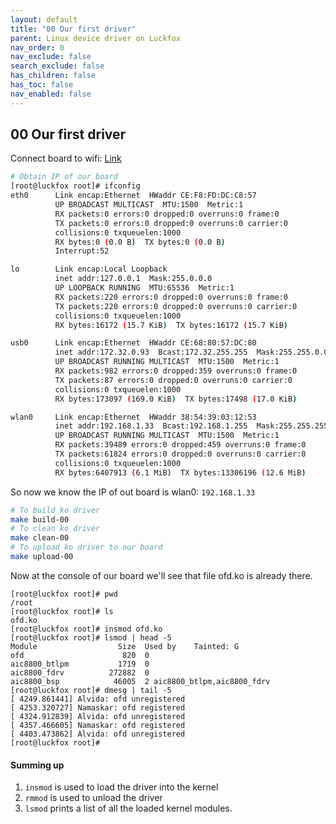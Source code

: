 ```yaml
---
layout: default
title: "00 Our first driver"
parent: Linux device driver on Luckfox
nav_order: 0
nav_exclude: false
search_exclude: false
has_children: false
has_toc: false
nav_enabled: false
---
```

## 00 Our first driver
Connect board to wifi: [Link](https://wiki.luckfox.com/Luckfox-Pico/Luckfox-Pico-Ultra-W-WIFI#wifi)
```bash
# Obtain IP of our board
[root@luckfox root]# ifconfig
eth0      Link encap:Ethernet  HWaddr CE:F8:FD:DC:C8:57
          UP BROADCAST MULTICAST  MTU:1500  Metric:1
          RX packets:0 errors:0 dropped:0 overruns:0 frame:0
          TX packets:0 errors:0 dropped:0 overruns:0 carrier:0
          collisions:0 txqueuelen:1000
          RX bytes:0 (0.0 B)  TX bytes:0 (0.0 B)
          Interrupt:52

lo        Link encap:Local Loopback
          inet addr:127.0.0.1  Mask:255.0.0.0
          UP LOOPBACK RUNNING  MTU:65536  Metric:1
          RX packets:220 errors:0 dropped:0 overruns:0 frame:0
          TX packets:220 errors:0 dropped:0 overruns:0 carrier:0
          collisions:0 txqueuelen:1000
          RX bytes:16172 (15.7 KiB)  TX bytes:16172 (15.7 KiB)

usb0      Link encap:Ethernet  HWaddr CE:68:80:57:DC:80
          inet addr:172.32.0.93  Bcast:172.32.255.255  Mask:255.255.0.0
          UP BROADCAST RUNNING MULTICAST  MTU:1500  Metric:1
          RX packets:982 errors:0 dropped:359 overruns:0 frame:0
          TX packets:87 errors:0 dropped:0 overruns:0 carrier:0
          collisions:0 txqueuelen:1000
          RX bytes:173097 (169.0 KiB)  TX bytes:17498 (17.0 KiB)

wlan0     Link encap:Ethernet  HWaddr 38:54:39:03:12:53
          inet addr:192.168.1.33  Bcast:192.168.1.255  Mask:255.255.255.0
          UP BROADCAST RUNNING MULTICAST  MTU:1500  Metric:1
          RX packets:39489 errors:0 dropped:459 overruns:0 frame:0
          TX packets:61824 errors:0 dropped:0 overruns:0 carrier:0
          collisions:0 txqueuelen:1000
          RX bytes:6407913 (6.1 MiB)  TX bytes:13306196 (12.6 MiB)
```
So now we know the IP of out board is wlan0: ``192.168.1.33``

```bash
# To build ko driver 
make build-00 
# To clean ko driver 
make clean-00 
# To upload ko driver to our board 
make upload-00 
```

Now at the console of our board we'll see that file ofd.ko is already there.
```
[root@luckfox root]# pwd
/root
[root@luckfox root]# ls
ofd.ko
[root@luckfox root]# insmod ofd.ko
[root@luckfox root]# lsmod | head -5
Module                  Size  Used by    Tainted: G
ofd                      820  0
aic8800_btlpm           1719  0
aic8800_fdrv          272882  0
aic8800_bsp            46005  2 aic8800_btlpm,aic8800_fdrv
[root@luckfox root]# dmesg | tail -5
[ 4249.861441] Alvida: ofd unregistered
[ 4253.320727] Namaskar: ofd registered
[ 4324.912839] Alvida: ofd unregistered
[ 4357.466605] Namaskar: ofd registered
[ 4403.473862] Alvida: ofd unregistered
[root@luckfox root]#
```
#### Summing up
1. ``insmod`` is used to load the driver into the kernel
2. ``rmmod`` is used to unload the driver 
3. ``lsmod`` prints a list of all the loaded kernel modules.